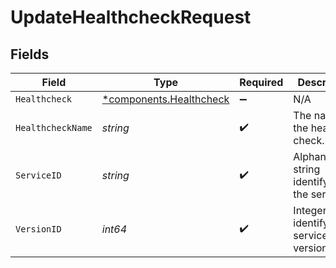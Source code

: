 # UpdateHealthcheckRequest


## Fields

| Field                                                             | Type                                                              | Required                                                          | Description                                                       | Example                                                           |
| ----------------------------------------------------------------- | ----------------------------------------------------------------- | ----------------------------------------------------------------- | ----------------------------------------------------------------- | ----------------------------------------------------------------- |
| `Healthcheck`                                                     | [*components.Healthcheck](../../models/components/healthcheck.md) | :heavy_minus_sign:                                                | N/A                                                               |                                                                   |
| `HealthcheckName`                                                 | *string*                                                          | :heavy_check_mark:                                                | The name of the health check.                                     | test-healthcheck                                                  |
| `ServiceID`                                                       | *string*                                                          | :heavy_check_mark:                                                | Alphanumeric string identifying the service.                      | SU1Z0isxPaozGVKXdv0eY                                             |
| `VersionID`                                                       | *int64*                                                           | :heavy_check_mark:                                                | Integer identifying a service version.                            | 1                                                                 |